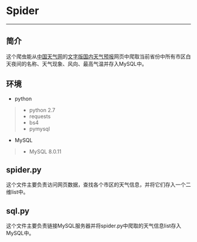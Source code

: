 # Spider
------
## 简介
这个爬虫能从[中国天气网](http://www.weather.com.cn/)的[文字版国内天气预报](http://www.weather.com.cn/textFC/hb.shtml#)网页中爬取当前省份中所有市区白天夜间的名称、天气现象、风向、最高气温并存入MySQL中。

## 环境
* python
>* python 2.7
>* requests
>* bs4
>* pymysql
* MySQL
>* MySQL 8.0.11

## spider.py
这个文件主要负责访问网页数据，查找各个市区的天气信息，并将它们存入一个二维list中。

## sql.py
这个文件主要负责链接MySQL服务器并将spider.py中爬取的天气信息list存入MySQL中。
